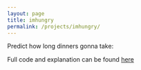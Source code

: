 ```yaml
---
layout: page
title: imhungry
permalink: /projects/imhungry/
---
```



Predict how long dinners gonna take:



Full code and explanation can be found [here]()